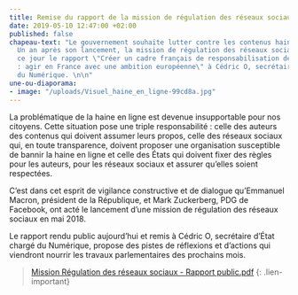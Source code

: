 ```yaml
---
title: Remise du rapport de la mission de régulation des réseaux sociaux
date: 2019-05-10 12:47:00 +02:00
published: false
chapeau-text: "Le gouvernement souhaite lutter contre les contenus haineux sur internet.
  Un an après son lancement, la mission de régulation des réseaux sociaux a remis
  ce jour le rapport \"Créer un cadre français de responsabilisation des réseaux sociaux
  : agir en France avec une ambition européenne\" à Cédric O, secrétaire d’État chargé
  du Numérique. \n\n"
une-ou-diaporama:
- image: "/uploads/Visuel_haine_en_ligne-99cd8a.jpg"
---
```


La problématique de la haine en ligne est devenue insupportable pour nos citoyens. Cette situation pose une triple responsabilité : celle des auteurs des contenus qui doivent assumer leurs propos, celle des réseaux sociaux qui, en toute transparence, doivent proposer une organisation susceptible de bannir la haine en ligne et celle des États qui doivent fixer des règles pour les auteurs, pour les réseaux sociaux et assurer qu’elles soient respectées. 

C’est dans cet esprit de  vigilance constructive et de dialogue qu’Emmanuel Macron, président de la République, et  Mark Zuckerberg, PDG de Facebook, ont acté le lancement  d’une mission de régulation des réseaux sociaux en mai 2018.

Le rapport rendu public aujourd’hui et remis à Cédric O, secrétaire d’État chargé du Numérique, propose des pistes de réflexions et d’actions qui viendront nourrir les travaux parlementaires des prochains mois.

> [Mission Régulation des réseaux sociaux - Rapport public.pdf](/uploads/Mission%20Re%CC%81gulation%20des%20re%CC%81seaux%20sociaux%20-%20Rapport%20public.pdf)
{: .lien-important}